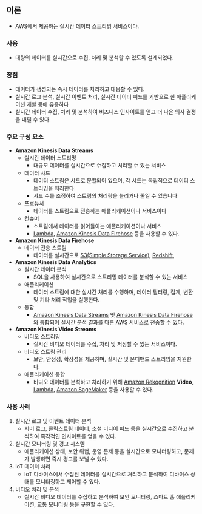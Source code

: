 ## 이론

- AWS에서 제공하는 실시간 데이터 스트리밍 서비스이다.

### 사용

- 대량의 데이터를 실시간으로 수집, 처리 및 분석할 수 있도록 설계되었다.

### 장점

- 데이터가 생성되는 즉시 데이터를 처리하고 대응할 수 있다.
- 실시간 로그 분석, 실시간 이벤트 처리, 실시간 데이터 피드를 기반으로 한 애플리케이션 개발 등에 유용하다
- 실시간 데이터 수집, 처리 및 분석하여 비즈니스 인사이트를 얻고 더 나은 의사 결정을 내릴 수 있다.

### 주요 구성 요소

- **Amazon Kinesis Data Streams**
    - 실시간 데이터 스트리밍
        - 대규모 데이터를 실시간으로 수집하고 처리할 수 있는 서비스
    - 데이터 샤드
        - 데이터 스트림은 샤드로 분할되어 있으며, 각 샤드는 독립적으로 데이터 스트리밍을 처리한다
        - 샤드 수를 조정하여 스트림의 처리량을 늘리거나 줄일 수 있습니다
    - 프로듀서
        - 데이터를 스트림으로 전송하는 애플리케이션이나 서비스이다
    - 컨슈머
        - 스트림에서 데이터를 읽어들이는 애플리케이션이나 서비스
        - [Lambda](), [Amazon Kinesis Data Firehose]() 등을 사용할 수 있다.
- **Amazon Kinesis Data Firehose**
    - 데이터 전송 스트림
        - 데이터를 실시간으로 [S3(Simple Storage Service)](), [Redshift](),
- **Amazon Kinesis Data Analytics**
    - 실시간 데이터 분석
        - SQL을 사용하여 실시간으로 스트리밍 데이터를 분석할 수 있는 서비스
    - 애플리케이션
        - 데이터 스트림에 대한 실시간 처리를 수행하며, 데이터 필터링, 집계, 변환 및 기타 처리 작업을 실행한다.
    - 통합
        - [Amazon Kinesis Data Streams]() 및 [Amazon Kinesis Data Firehose]() 와 통합되어 실시간 분석 결과를 다른 AWS 서비스로 전송할 수 있다.
- **Amazon Kinesis Video Streams**
    - 비디오 스트리밍
        - 실시간 비디오 데이터를 수집, 처리 및 저장할 수 있는 서비스이다.
    - 비디오 스트림 관리
        - 보안, 안정성, 확장성을 제공하며, 실시간 및 온디맨드 스트리밍을 지원한다.
    - 애플리케이션 통합
        - 비디오 데이터를 분석하고 처리하기 위해 [Amazon Rekognition]() **Video**, [Lambda](), [Amazon SageMaker]() 등을 사용할 수 있다.

### 사용 사례

1. 실시간 로그 및 이벤트 데이터 분석
    - 서버 로그, 클릭스트림 데이터, 소셜 미디어 피드 등을 실시간으로 수집하고 분석하여 즉각적인 인사이트를 얻을 수 있다.
2. 실시간 모니터링 및 경고 시스템
    - 애플리케이션 상태,  보안 위협, 운영 문제 등을 실시간으로 모니터링하고, 문제가 발생하면 즉시 경고를 보낼 수 있다.
3. IoT 데이터 처리
    - IoT 디바이스에서 수집된 데이터를 실시간으로 처리하고 분석하여 디바이스 상태를 모니터링하고 제어할 수 있다.
4. 비디오 처리 및 분석
    - 실시간 비디오 데이터를 수집하고 분석하여 보안 모니터링, 스마트 홈 애플리케이션, 교통 모니터링 등을 구현할 수 있다.

